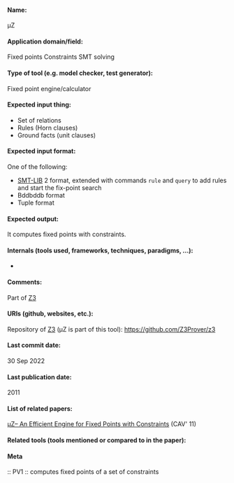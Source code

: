 #### Name:
µZ

#### Application domain/field:
Fixed points
Constraints
SMT solving

#### Type of tool (e.g. model checker, test generator):
Fixed point engine/calculator

#### Expected input thing:
- Set of relations
- Rules (Horn clauses)
- Ground facts (unit clauses)

#### Expected input format:
One of the following:
- [SMT-LIB](SMT-LIB.md) 2 format, extended with commands `rule` and `query` to add rules and start the fix-point search
- Bddbddb format
- Tuple format

#### Expected output:
It computes fixed points with constraints.

#### Internals (tools used, frameworks, techniques, paradigms, ...):
-

#### Comments:
Part of [Z3](SMT/Z3.md)

#### URIs (github, websites, etc.):
Repository of [Z3](SMT/Z3.md) (µZ is part of this tool): https://github.com/Z3Prover/z3

#### Last commit date:
30 Sep 2022

#### Last publication date:
2011

#### List of related papers:
[μZ– An Efficient Engine for Fixed Points with Constraints](https://doi.org/10.1007/978-3-642-22110-1_36) (CAV' 11)

#### Related tools (tools mentioned or compared to in the paper):

#### Meta
:: PV1 :: computes fixed points of a set of constraints